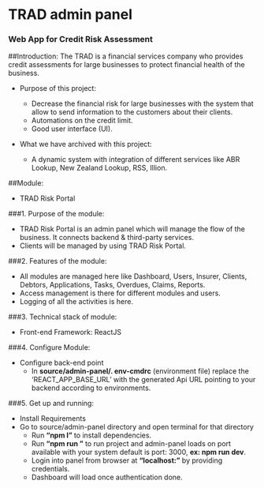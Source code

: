 # TRAD admin panel
### Web App for Credit Risk Assessment

##Introduction:
The TRAD is a financial services company who provides credit assessments for large businesses to protect financial health of the business. 
-    Purpose of this project:
     -   Decrease the financial risk for large businesses with the system that allow to send information to the customers about their clients.
     -   Automations on the credit limit.
     -   Good user interface (UI).
    
-    What we have archived with this project: 
     -    A dynamic system with integration of different services like ABR Lookup, New Zealand Lookup, RSS, Illion. 
     
##Module: 
-    TRAD Risk Portal 

###1. Purpose of the module: 
-    TRAD Risk Portal is an admin panel which will manage the flow of the business. It connects backend & third-party services.
-    Clients will be managed by using TRAD Risk Portal. 

###2. Features of the module:
-    All modules are managed here like Dashboard, Users, Insurer, Clients, Debtors, Applications, Tasks, Overdues, Claims, Reports. 
-    Access management is there for different modules and users. 
-    Logging of all the activities is here. 

###3. Technical stack of module: 
-    Front-end Framework: ReactJS 

###4. Configure Module: 
-    Configure back-end point
     -    In **source/admin-panel/. env-cmdrc** (environment file) replace the ‘REACT_APP_BASE_URL’ with the generated Api URL pointing to your backend according to environments. 

###5. Get up and running: 
-    Install Requirements
-    Go to source/admin-panel directory and open terminal for that directory
     -    Run **“npm I”** to install dependencies. 
     -    Run **“npm run <environment name>”** to run project and admin-panel loads on port available with your system default is port: 3000, **ex: npm run dev**. 
     -    Login into panel from browser at **“localhost:<port number>”** by providing credentials. 
     -    Dashboard will load once authentication done. 

